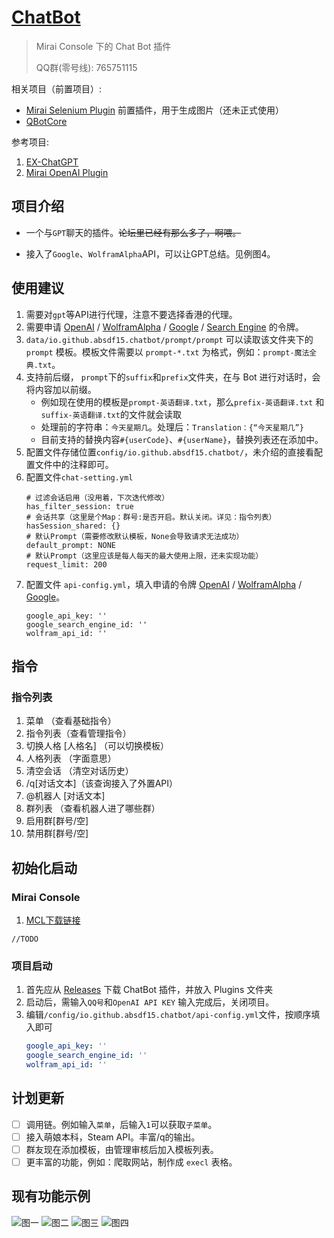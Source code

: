 # [ChatBot](https://github.com/absdf15/ChatBot)

> Mirai Console 下的 Chat Bot 插件 
> 
> QQ群(零号线): 765751115

相关项目（前置项目）:  
* [Mirai Selenium Plugin](https://github.com/cssxsh/mirai-selenium-plugin) 前置插件，用于生成图片（还未正式使用）
* [QBotCore](https://github.com/absdf15/QBotCore)

参考项目:
1. [EX-ChatGPT](https://github.com/circlestarzero/EX-chatGPT)
2. [Mirai OpenAI Plugin](https://github.com/cssxsh/mirai-openai-plugin)

## 项目介绍

* 一个与`GPT`聊天的插件。~~论坛里已经有那么多了，啊喂。~~

* 接入了`Google`、`WolframAlpha`API，可以让GPT总结。见例图4。

## 使用建议

1. 需要对`gpt`等API进行代理，注意不要选择香港的代理。
2. 需要申请 [OpenAI](https://platform.openai.com) / [WolframAlpha](https://products.wolframalpha.com/api/) / [Google](https://developers.google.com/custom-search/v1/overview?hl=en) / [Search Engine](https://developers.google.com/custom-search/v1/overview?hl=en) 的令牌。
3. `data/io.github.absdf15.chatbot/prompt/prompt` 可以读取该文件夹下的 `prompt` 模板。模板文件需要以 `prompt-*.txt` 为格式，例如：`prompt-魔法全典.txt`。
4. 支持前后缀， `prompt`下的`suffix`和`prefix`文件夹，在与 Bot 进行对话时，会将内容加以前缀。
   - 例如现在使用的模板是`prompt-英语翻译.txt`，那么`prefix-英语翻译.txt` 和 `suffix-英语翻译.txt`的文件就会读取 
   - 处理前的字符串：`今天星期几`。处理后：`Translation：{“今天星期几”}`
   - 目前支持的替换内容`#{userCode}`、`#{userName}`，替换列表还在添加中。
5. 配置文件存储位置`config/io.github.absdf15.chatbot/`，未介绍的直接看配置文件中的注释即可。
6. 配置文件`chat-setting.yml`
    ```
	# 过滤会话启用（没用着，下次迭代修改）
	has_filter_session: true
	# 会话共享（这里是个Map：群号:是否开启。默认关闭。详见：指令列表）
	hasSession_shared: {}
	# 默认Prompt（需要修改默认模板，None会导致请求无法成功）
	default_prompt: NONE
	# 默认Prompt（这里应该是每人每天的最大使用上限，还未实现功能）
	request_limit: 200
    ```
7. 配置文件 `api-config.yml`，填入申请的令牌 [OpenAI](https://platform.openai.com) / [WolframAlpha](https://products.wolframalpha.com/api/) / [Google](https://developers.google.com/custom-search/v1/overview?hl=en)。
    ```
    google_api_key: ''
    google_search_engine_id: ''
    wolfram_api_id: ''
    ```
## 指令
### 指令列表
1. 菜单 （查看基础指令）
2. 指令列表（查看管理指令）
3. 切换人格 [人格名] （可以切换模板）
4. 人格列表 （字面意思）
5. 清空会话 （清空对话历史）
6. /q[对话文本]（该查询接入了外置API）
7. @机器人 [对话文本]
8. 群列表 （查看机器人进了哪些群）
9. 启用群[群号/空]
10. 禁用群[群号/空]
## 初始化启动

### Mirai Console

1.  [MCL下载链接](https://github.com/iTXTech/mcl-installer)

`//TODO`

### 项目启动

1. 首先应从 [Releases](https://github.com/absdf15/ChatBot/releases) 下载 ChatBot 插件，并放入 Plugins 文件夹
2. 启动后，需输入`QQ号`和`OpenAI API KEY` 输入完成后，关闭项目。
3. 编辑`/config/io.github.absdf15.chatbot/api-config.yml`文件，按顺序填入即可
    ```api-config.yml
    google_api_key: ''
    google_search_engine_id: ''
    wolfram_api_id: ''
    ```
## 计划更新

-[ ] 调用链。例如输入`菜单`，后输入`1`可以获取`子菜单`。
-[ ] 接入萌娘本科，Steam API。丰富/q的输出。
-[ ] 群友现在添加模板，由管理审核后加入模板列表。
-[ ] 更丰富的功能，例如：爬取网站，制作成 `execl` 表格。

## 现有功能示例

![图一](img/example-1.jpg)
![图二](img/example-2.jpg)
![图三](img/example-3.jpg)
![图四](img/example-4.jpg)
